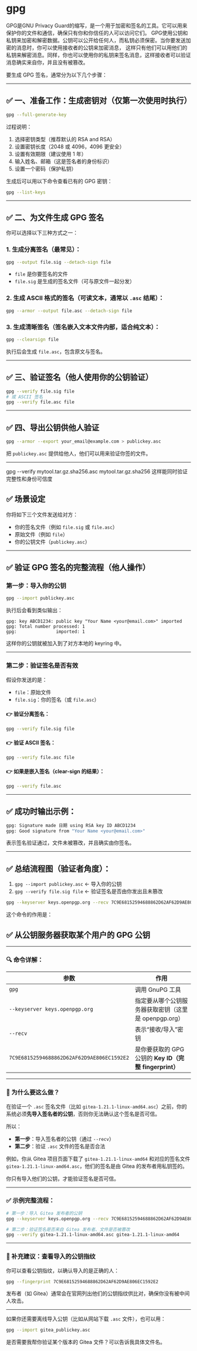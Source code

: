 # gpg

GPG是GNU Privacy Guard的缩写，是一个用于加密和签名的工具。它可以用来保护你的文件和通信，确保只有你和你信任的人可以访问它们。
GPG使用公钥和私钥来加密和解密数据。公钥可以公开给任何人，而私钥必须保密。当你要发送加密的消息时，你可以使用接收者的公钥来加密消息，
这样只有他们可以用他们的私钥来解密消息。同样，你也可以使用你的私钥来签名消息，这样接收者可以验证消息确实来自你，并且没有被篡改。

要生成 GPG 签名，通常分为以下几个步骤：

---

## ✅ 一、准备工作：生成密钥对（仅第一次使用时执行）

```bash
gpg --full-generate-key
```

过程说明：

1. 选择密钥类型（推荐默认的 RSA and RSA）
2. 设置密钥长度（2048 或 4096，4096 更安全）
3. 设置有效期限（建议使用 1 年）
4. 输入姓名、邮箱（这是签名者的身份标识）
5. 设置一个密码（保护私钥）

生成后可以用以下命令查看已有的 GPG 密钥：

```bash
gpg --list-keys
```

---

## ✅ 二、为文件生成 GPG 签名

你可以选择以下三种方式之一：

### 1. 生成分离签名（最常见）：

```bash
gpg --output file.sig --detach-sign file
```

- `file` 是你要签名的文件
- `file.sig` 是生成的签名文件（可与原文件一起分发）

### 2. 生成 ASCII 格式的签名（可读文本，通常以 `.asc` 结尾）：

```bash
gpg --armor --output file.asc --detach-sign file
```

### 3. 生成清晰签名（签名嵌入文本文件内部，适合纯文本）：

```bash
gpg --clearsign file
```

执行后会生成 `file.asc`，包含原文与签名。

---

## ✅ 三、验证签名（他人使用你的公钥验证）

```bash
gpg --verify file.sig file
# 或 ASCII 签名
gpg --verify file.asc file
```

---

## ✅ 四、导出公钥供他人验证

```bash
gpg --armor --export your_email@example.com > publickey.asc
```

把 `publickey.asc` 提供给他人，他们可以用来验证你签的文件。

---


gpg --verify mytool.tar.gz.sha256.asc mytool.tar.gz.sha256
这样能同时验证完整性和身份可信度

## ✅ 场景设定

你将如下三个文件发送给对方：

- 你的签名文件（例如 `file.sig` 或 `file.asc`）
- 原始文件（例如 `file`）
- 你的公钥文件（`publickey.asc`）

---

## ✅ 验证 GPG 签名的完整流程（他人操作）

### 第一步：导入你的公钥

```bash
gpg --import publickey.asc
```

执行后会看到类似输出：

```
gpg: key ABCD1234: public key "Your Name <your@email.com>" imported
gpg: Total number processed: 1
gpg:               imported: 1
```

这样你的公钥就被加入到了对方本地的 keyring 中。

---

### 第二步：验证签名是否有效

假设你发送的是：

- `file`：原始文件
- `file.sig`：你的签名（或 `file.asc`）

#### 👉 验证分离签名：

```bash
gpg --verify file.sig file
```

#### 👉 验证 ASCII 签名：

```bash
gpg --verify file.asc file
```

#### 👉 如果是嵌入签名（clear-sign 的结果）：

```bash
gpg --verify file.asc
```

---

## ✅ 成功时输出示例：

```bash
gpg: Signature made 日期 using RSA key ID ABCD1234
gpg: Good signature from "Your Name <your@email.com>"
```

表示签名验证通过，文件未被篡改，并且确实由你签名。

---

## ✅ 总结流程图（验证者角度）：

1. `gpg --import publickey.asc` ← 导入你的公钥
2. `gpg --verify file.sig file` ← 验证签名是否由你发出且未篡改

```bash
gpg --keyserver keys.openpgp.org --recv 7C9E68152594688862D62AF62D9AE806EC1592E2
```

这个命令的作用是：

## ✅ 从公钥服务器获取某个用户的 GPG 公钥

---

### 🔍 命令详解：

| 参数                                         | 作用                                        |
|--------------------------------------------|-------------------------------------------|
| `gpg`                                      | 调用 GnuPG 工具                               |
| `--keyserver keys.openpgp.org`             | 指定要从哪个公钥服务器获取密钥（这里是 openpgp.org）          |
| `--recv`                                   | 表示“接收/导入”密钥                               |
| `7C9E68152594688862D62AF62D9AE806EC1592E2` | 是你要获取的 GPG 公钥的 **Key ID（完整 fingerprint）** |

---

### 🧠 为什么要这么做？

在验证一个 `.asc` 签名文件（比如 `gitea-1.21.1-linux-amd64.asc`）之前，你的系统必须**先导入签名者的公钥**，否则你无法确认这个签名是否可信。

所以：

- **第一步**：导入签名者的公钥（通过 `--recv`）
- **第二步**：验证 `.asc` 文件的签名是否合法

例如，你从 Gitea 项目页面下载了 `gitea-1.21.1-linux-amd64` 和对应的签名文件 `gitea-1.21.1-linux-amd64.asc`，他们的签名是由
Gitea 的发布者用私钥签的。

你只有导入他们的公钥，才能验证签名是否可信。

---

### ✅ 示例完整流程：

```bash
# 第一步：导入 Gitea 发布者的公钥
gpg --keyserver keys.openpgp.org --recv 7C9E68152594688862D62AF62D9AE806EC1592E2

# 第二步：验证签名是否来自 Gitea 发布者、文件是否被篡改
gpg --verify gitea-1.21.1-linux-amd64.asc gitea-1.21.1-linux-amd64
```

---

### 🔐 补充建议：查看导入的公钥指纹

你可以查看公钥指纹，以确认导入的是正确的人：

```bash
gpg --fingerprint 7C9E68152594688862D62AF62D9AE806EC1592E2
```

发布者（如 Gitea）通常会在官网列出他们的公钥指纹供比对，确保你没有被中间人攻击。

---

如果你还需要离线导入公钥（比如从网站下载 `.asc` 文件），也可以用：

```bash
gpg --import gitea_publickey.asc
```

是否需要我帮你验证某个版本的 Gitea 文件？可以告诉我具体文件名。